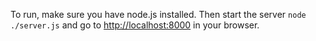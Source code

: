 To run, make sure you have node.js installed. Then start the server `node ./server.js` and go to [http://localhost:8000](http://localhost:8000) in your browser.

